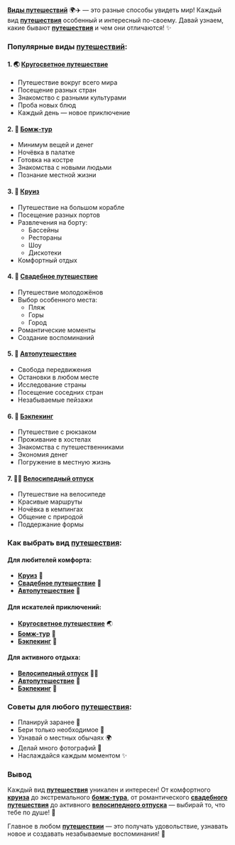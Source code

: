 **[Виды путешествий](types.md)** 🌍✈️ — это разные способы увидеть мир! Каждый вид **[путешествия](travel.md)** особенный и интересный по-своему. Давай узнаем, какие бывают **[путешествия](travel.md)** и чем они отличаются! ✨

### Популярные виды **[путешествий](travel.md)**:

#### 1. 🌏 **[Кругосветное путешествие](world.md)**
- Путешествие вокруг всего мира
- Посещение разных стран
- Знакомство с разными культурами
- Проба новых блюд
- Каждый день — новое приключение

#### 2. 🎒 **[Бомж-тур](budget_travel.md)**
- Минимум вещей и денег
- Ночёвка в палатке
- Готовка на костре
- Знакомства с новыми людьми
- Познание местной жизни

#### 3. 🚢 **[Круиз](cruise.md)**
- Путешествие на большом корабле
- Посещение разных портов
- Развлечения на борту:
  - Бассейны
  - Рестораны
  - Шоу
  - Дискотеки
- Комфортный отдых

#### 4. 💑 **[Свадебное путешествие](merriage.md)**
- Путешествие молодожёнов
- Выбор особенного места:
  - Пляж
  - Горы
  - Город
- Романтические моменты
- Создание воспоминаний

#### 5. 🚗 **[Автопутешествие](autotravel.md)**
- Свобода передвижения
- Остановки в любом месте
- Исследование страны
- Посещение соседних стран
- Незабываемые пейзажи

#### 6. 🎒 **[Бэкпекинг](backpacking.md)**
- Путешествие с рюкзаком
- Проживание в хостелах
- Знакомства с путешественниками
- Экономия денег
- Погружение в местную жизнь

#### 7. 🚴‍♂️ **[Велосипедный отпуск](velotravel.md)**
- Путешествие на велосипеде
- Красивые маршруты
- Ночёвка в кемпингах
- Общение с природой
- Поддержание формы

### Как выбрать вид **[путешествия](travel.md)**:

#### Для любителей комфорта:
- **[Круиз](cruise.md)** 🚢
- **[Свадебное путешествие](merriage.md)** 💑
- **[Автопутешествие](autotravel.md)** 🚗

#### Для искателей приключений:
- **[Кругосветное путешествие](world.md)** 🌏
- **[Бомж-тур](budget_travel.md)** 🎒
- **[Бэкпекинг](backpacking.md)** 🎒

#### Для активного отдыха:
- **[Велосипедный отпуск](velotravel.md)** 🚴‍♂️
- **[Автопутешествие](autotravel.md)** 🚗
- **[Бэкпекинг](backpacking.md)** 🎒

### Советы для любого **[путешествия](travel.md)**:
- Планируй заранее 📝
- Бери только необходимое 🎒
- Узнавай о местных обычаях 🌍
- Делай много фотографий 📸
- Наслаждайся каждым моментом ✨

### Вывод
Каждый вид **[путешествия](travel.md)** уникален и интересен! От комфортного **[круиза](cruise.md)** до экстремального **[бомж-тура](budget_travel.md)**, от романтического **[свадебного путешествия](merriage.md)** до активного **[велосипедного отпуска](velotravel.md)** — выбирай то, что тебе по душе! 🌟

Главное в любом **[путешествии](travel.md)** — это получать удовольствие, узнавать новое и создавать незабываемые воспоминания! 🚀